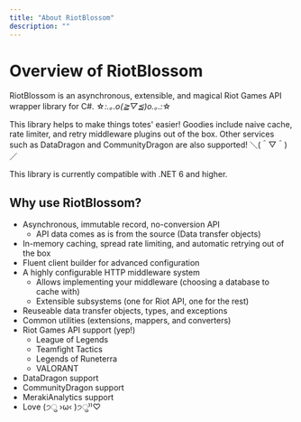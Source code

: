```yaml
---
title: "About RiotBlossom"
description: ""
---
```


# Overview of RiotBlossom

RiotBlossom is an asynchronous, extensible, and magical Riot Games API wrapper library for C#. ☆*:.｡.o(≧▽≦)o.｡.:*☆

This library helps to make things totes' easier! Goodies include naive cache, rate limiter, and retry middleware plugins out of the box. Other services such as DataDragon and CommunityDragon are also supported! ＼(＾▽＾)／

This library is currently compatible with .NET 6 and higher.

## Why use RiotBlossom?
- Asynchronous, immutable record, no-conversion API
    - API data comes as is from the source (Data transfer objects)
- In-memory caching, spread rate limiting, and automatic retrying out of the box
- Fluent client builder for advanced configuration
- A highly configurable HTTP middleware system
    - Allows implementing your middleware (choosing a database to cache with)
    - Extensible subsystems (one for Riot API, one for the rest)
- Reuseable data transfer objects, types, and exceptions
- Common utilities (extensions, mappers, and converters)
- Riot Games API support (yep!)
    - League of Legends
    - Teamfight Tactics
    - Legends of Runeterra
    - VALORANT
- DataDragon support
- CommunityDragon support
- MerakiAnalytics support
- Love (੭ु ›ω‹ )੭ु⁾⁾♡